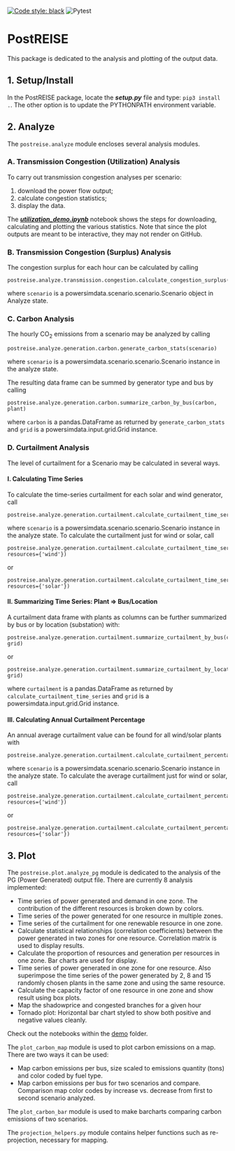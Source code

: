 [![Code style: black](https://img.shields.io/badge/code%20style-black-000000.svg)](https://github.com/psf/black)
![Pytest](https://github.com/Breakthrough-Energy/PostREISE/workflows/Run%20pytest/badge.svg)

# PostREISE
This package is dedicated to the analysis and plotting of the output data.


## 1. Setup/Install
In the PostREISE package, locate the ***setup.py*** file and type:
`pip3 install .`. The other option is to update the PYTHONPATH environment
variable.



## 2. Analyze
The `postreise.analyze` module encloses several analysis modules.

### A. Transmission Congestion (Utilization) Analysis
To carry out transmission congestion analyses per scenario:
1. download the power flow output;
2. calculate congestion statistics;
3. display the data.

The ***[utilization_demo.ipynb][utilization]*** notebook shows the steps for 
downloading, calculating and plotting the various statistics. Note that since 
the plot outputs are meant to be interactive, they may not render on GitHub.

### B. Transmission Congestion (Surplus) Analysis
The congestion surplus for each hour can be calculated by calling
```
postreise.analyze.transmission.congestion.calculate_congestion_surplus(scenario)
```
where `scenario` is a powersimdata.scenario.scenario.Scenario object in Analyze
state.

### C. Carbon Analysis
The hourly CO<sub>2</sub> emissions from a scenario may be analyzed by calling

```
postreise.analyze.generation.carbon.generate_carbon_stats(scenario)
```
where `scenario` is a powersimdata.scenario.scenario.Scenario instance in the 
analyze state.

The resulting data frame can be summed by generator type and bus by calling
```
postreise.analyze.generation.carbon.summarize_carbon_by_bus(carbon, plant)
```
where `carbon` is a pandas.DataFrame as returned by `generate_carbon_stats` and
`grid` is a powersimdata.input.grid.Grid instance.

### D. Curtailment Analysis
The level of curtailment for a Scenario may be calculated in several ways.

#### I. Calculating Time Series
To calculate the time-series curtailment for each solar and wind generator, call
```
postreise.analyze.generation.curtailment.calculate_curtailment_time_series(scenario)
```
where `scenario` is a powersimdata.scenario.scenario.Scenario instance in the 
analyze state. To calculate the curtailment just for wind or solar, call
```
postreise.analyze.generation.curtailment.calculate_curtailment_time_series(scenario, resources={'wind'})
```
or
```
postreise.analyze.generation.curtailment.calculate_curtailment_time_series(scenario, resources={'solar'})
```

#### II. Summarizing Time Series: Plant => Bus/Location
A curtailment data frame with plants as columns can be further summarized by bus
or by location (substation) with:
```
postreise.analyze.generation.curtailment.summarize_curtailment_by_bus(curtailment, grid)
```
or

```
postreise.analyze.generation.curtailment.summarize_curtailment_by_location(curtailment, grid)
```

where `curtailment` is a pandas.DataFrame as returned by
`calculate_curtailment_time_series` and `grid` is a
powersimdata.input.grid.Grid instance.

#### III. Calculating Annual Curtailment Percentage
An annual average curtailment value can be found for all wind/solar plants with

```
postreise.analyze.generation.curtailment.calculate_curtailment_percentage(scenario)
```
where `scenario` is a powersimdata.scenario.scenario.Scenario instance in the 
analyze state. To calculate the average curtailment just for wind or solar, call
```
postreise.analyze.generation.curtailment.calculate_curtailment_percentage(scenario, resources={'wind'})
```
or
```
postreise.analyze.generation.curtailment.calculate_curtailment_percentage(scenario, resources={'solar'})
```


## 3. Plot
The `postreise.plot.analyze_pg` module is dedicated to the analysis of the PG
(Power Generated) output file. There are currently 8 analysis implemented:
* Time series of power generated and demand in one zone. The contribution of
the different resources is broken down by colors.
* Time series of the power generated for one resource in multiple zones.
* Time series of the curtailment for one renewable resource in one zone.
* Calculate statistical relationships (correlation coefficients) between the
power generated in two zones for one resource. Correlation matrix is used to
display results.
* Calculate the proportion of resources and generation per resources in one
zone. Bar charts are used for display.
* Time series of power generated in one zone for one resource. Also superimpose
the time series of the power generated by 2, 8 and 15 randomly chosen plants in
the same zone and using the same resource.
* Calculate the capacity factor of one resource in one zone and show result
using box plots.
* Map the shadowprice and congested branches for a given hour
* Tornado plot: Horizontal bar chart styled to show both positive and negative 
values cleanly.

Check out the notebooks within the [demo][plot_notebooks] folder.

[plot_notebooks]: https://github.com/Breakthrough-Energy/PostREISE/blob/develop/postreise/plot/demo/
[utilization]: https://github.com/Breakthrough-Energy/PostREISE/tree/develop/postreise/analyze/transmission/demo/utilization_demo.ipynb
[shadowprice]: https://github.com/Breakthrough-Energy/PostREISE/tree/develop/postreise/plot/demo/plot_shadowprice_demo.ipynb

The `plot_carbon_map` module is used to plot carbon emissions on a map.
There are two ways it can be used:
* Map carbon emissions per bus, size scaled to emissions quantity (tons) and 
color coded by fuel type.
* Map carbon emissions per bus for two scenarios and compare.
Comparison map color codes by increase vs. decrease from first to second 
scenario analyzed.

The `plot_carbon_bar` module is used to make barcharts comparing carbon 
emissions of two scenarios.

The `projection_helpers.py` module contains helper functions such as 
re-projection, necessary for mapping.
